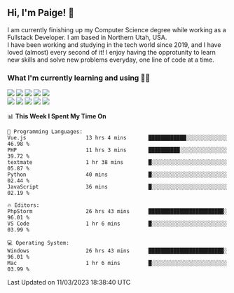 ## Hi, I'm Paige! :vulcan_salute:

I am currently finishing up my Computer Science degree while working as a Fullstack Developer. I am based in Northern Utah, USA. \
I have been working and studying in the tech world since 2019, and I have loved (almost) every second of it! I enjoy having the opprotunity to learn new skills and solve new problems everyday, one line of code at a time.  

### What I'm currently learning and using :woman_technologist:
![](https://img.shields.io/badge/Laravel-FF2D20?style=for-the-badge&logo=laravel&logoColor=white) 
![](https://img.shields.io/badge/PHP-777BB4?style=for-the-badge&logo=php&logoColor=white)
![](https://img.shields.io/badge/Vue.js-35495E?style=for-the-badge&logo=vuedotjs&logoColor=4FC08D) 
![](https://img.shields.io/badge/MySQL-005C84?style=for-the-badge&logo=mysql&logoColor=white) 
![](https://img.shields.io/badge/Tailwind_CSS-38B2AC?style=for-the-badge&logo=tailwind-css&logoColor=white) \
![](https://img.shields.io/badge/Python-FFD43B?style=for-the-badge&logo=python&logoColor=blue)
![](https://img.shields.io/badge/Django-092E20?style=for-the-badge&logo=django&logoColor=green)
![](https://img.shields.io/badge/Kotlin-0095D5?&style=for-the-badge&logo=kotlin&logoColor=white)
![](https://img.shields.io/badge/Java-ED8B00?style=for-the-badge&logo=java&logoColor=white)
![](https://img.shields.io/badge/Haskell-5D4F85?style=for-the-badge&logo=haskell&logoColor=white) 

<!--START_SECTION:waka-->
📊 **This Week I Spent My Time On** 

```text
💬 Programming Languages: 
Vue.js                   13 hrs 4 mins       ████████████░░░░░░░░░░░░░   46.98 % 
PHP                      11 hrs 3 mins       ██████████░░░░░░░░░░░░░░░   39.72 % 
textmate                 1 hr 38 mins        █░░░░░░░░░░░░░░░░░░░░░░░░   05.87 % 
Python                   40 mins             █░░░░░░░░░░░░░░░░░░░░░░░░   02.44 % 
JavaScript               36 mins             █░░░░░░░░░░░░░░░░░░░░░░░░   02.19 % 

🔥 Editors: 
PhpStorm                 26 hrs 43 mins      ████████████████████████░   96.01 % 
VS Code                  1 hr 6 mins         █░░░░░░░░░░░░░░░░░░░░░░░░   03.99 % 

💻 Operating System: 
Windows                  26 hrs 43 mins      ████████████████████████░   96.01 % 
Mac                      1 hr 6 mins         █░░░░░░░░░░░░░░░░░░░░░░░░   03.99 % 
```


 Last Updated on 11/03/2023 18:38:40 UTC
<!--END_SECTION:waka-->
